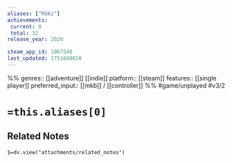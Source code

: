 ```yaml
---
aliases: ["Röki"]
achievements:
 current: 0
 total: 32
release_year: 2020

steam_app_id: 1067540
last_updated: 1751648028
---
```

%%
genres:: [[adventure]] [[indie]]
platform:: [[steam]]
features:: [[single player]]
preferred_input:: [[mkb]] / [[controller]]
%%
#game/unplayed
#v3/2

# `=this.aliases[0]`
## Related Notes
`$=dv.view("attachments/related_notes")`